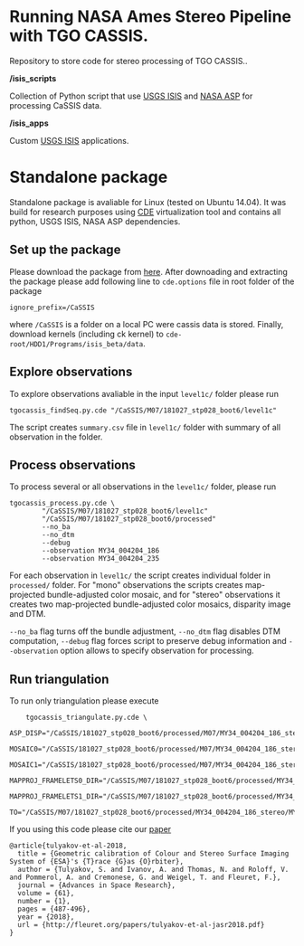 # Running NASA Ames Stereo Pipeline with TGO CASSIS. 
Repository to store code for stereo processing of TGO CASSIS..
  
**/isis_scripts** 

Collection of Python script that use [USGS ISIS](https://isis.astrogeology.usgs.gov/) and [NASA ASP](https://ti.arc.nasa.gov/tech/asr/groups/intelligent-robotics/ngt/stereo/) for processing CaSSIS data.

**/isis_apps** 

Custom [USGS ISIS](https://isis.astrogeology.usgs.gov/) applications. 

# Standalone package
Standalone package is avaliable for Linux (tested on Ubuntu 14.04). It was build for research purposes using 
[CDE](http://www.pgbovine.net/cde.html) virtualization tool and contains all python, USGS ISIS, NASA ASP dependencies.

## Set up the package

Please download the package from [here](https://drive.google.com/drive/folders/1uMEPxc36iQqh5z38x0iiWrUFj2jYIJfa?usp=sharing). After downoading and extracting the package please add following line to `cde.options` file in root folder of the package
```
ignore_prefix=/CaSSIS
```   
where `/CaSSIS` is a folder on a local PC were cassis data is stored.
Finally, download kernels (including ck kernel) to `cde-root/HDD1/Programs/isis_beta/data`. 

## Explore observations
To explore observations avaliable in the input `level1c/` folder please run
```
tgocassis_findSeq.py.cde "/CaSSIS/M07/181027_stp028_boot6/level1c"
```
The script creates `summary.csv` file in `level1c/` folder with summary of all observation in the folder.

## Process observations
To process several or all observations in the `level1c/` folder, please run
```
tgocassis_process.py.cde \
        "/CaSSIS/M07/181027_stp028_boot6/level1c"
        "/CaSSIS/M07/181027_stp028_boot6/processed"
        --no_ba
        --no_dtm
        --debug
        --observation MY34_004204_186
        --observation MY34_004204_235
```
For each observation in `level1c/` the script creates individual folder in `processed/` folder. For "mono" observations the scripts creates map-projected bundle-adjusted color mosaic, and for "stereo" observations it creates two map-projected bundle-adjusted color mosaics, disparity image and DTM.

`--no_ba` flag turns off the bundle adjustment, `--no_dtm` flag disables DTM computation, `--debug` flag forces script to preserve debug information and `--observation` option allows to specify observation for processing.  

## Run triangulation
To run only triangulation please execute 
```
	tgocassis_triangulate.py.cde \
		ASP_DISP="/CaSSIS/181027_stp028_boot6/processed/M07/MY34_004204_186_stereo/MY34_004204_186_disparity.tif"
		MOSAIC0="/CaSSIS/181027_stp028_boot6/processed/M07/MY34_004204_186_stereo/MY34_004204_186_first_stereo_PAN_MOS.cub"
		MOSAIC1="/CaSSIS/181027_stp028_boot6/processed/M07/MY34_004204_186_stereo/MY34_004204_186_second_stereo_PAN_MOS.cub"
		MAPPROJ_FRAMELETS0_DIR="/CaSSIS/M07/181027_stp028_boot6/processed/MY34_004204_186_stereo/MY34_004204_186_first_stereo_PAN_MAP"
		MAPPROJ_FRAMELETS1_DIR="/CaSSIS/M07/181027_stp028_boot6/processed/MY34_004204_186_stereo/MY34_004204_186_second_stereo_PAN_MAP"
		TO="/CaSSIS/M07/181027_stp028_boot6/processed/MY34_004204_186_stereo/MY34_004204_186_dtm.tif"
```


If you using this code please cite our [paper](http://fleuret.org/papers/tulyakov-et-al-jasr2018.pdf)
```
@article{tulyakov-et-al-2018,
  title = {Geometric calibration of Colour and Stereo Surface Imaging System of {ESA}'s {T}race {G}as {O}rbiter},
  author = {Tulyakov, S. and Ivanov, A. and Thomas, N. and Roloff, V. and Pommerol, A. and Cremonese, G. and Weigel, T. and Fleuret, F.},
  journal = {Advances in Space Research},
  volume = {61},
  number = {1},
  pages = {487-496},
  year = {2018},
  url = {http://fleuret.org/papers/tulyakov-et-al-jasr2018.pdf}
}
```
